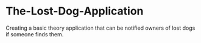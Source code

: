 # The-Lost-Dog-Application

Creating a basic theory application that can be notified owners of lost dogs if someone finds them.
